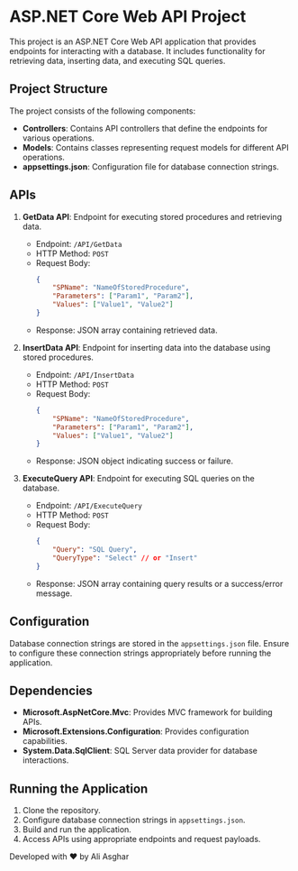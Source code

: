 # ASP.NET Core Web API Project

This project is an ASP.NET Core Web API application that provides endpoints for interacting with a database. It includes functionality for retrieving data, inserting data, and executing SQL queries.

## Project Structure

The project consists of the following components:

- **Controllers**: Contains API controllers that define the endpoints for various operations.
- **Models**: Contains classes representing request models for different API operations.
- **appsettings.json**: Configuration file for database connection strings.

## APIs

1. **GetData API**: Endpoint for executing stored procedures and retrieving data.

   - Endpoint: `/API/GetData`
   - HTTP Method: `POST`
   - Request Body:
     ```json
     {
         "SPName": "NameOfStoredProcedure",
         "Parameters": ["Param1", "Param2"],
         "Values": ["Value1", "Value2"]
     }
     ```
   - Response: JSON array containing retrieved data.

2. **InsertData API**: Endpoint for inserting data into the database using stored procedures.

   - Endpoint: `/API/InsertData`
   - HTTP Method: `POST`
   - Request Body:
     ```json
     {
         "SPName": "NameOfStoredProcedure",
         "Parameters": ["Param1", "Param2"],
         "Values": ["Value1", "Value2"]
     }
     ```
   - Response: JSON object indicating success or failure.

3. **ExecuteQuery API**: Endpoint for executing SQL queries on the database.

   - Endpoint: `/API/ExecuteQuery`
   - HTTP Method: `POST`
   - Request Body:
     ```json
     {
         "Query": "SQL Query",
         "QueryType": "Select" // or "Insert"
     }
     ```
   - Response: JSON array containing query results or a success/error message.

## Configuration

Database connection strings are stored in the `appsettings.json` file. Ensure to configure these connection strings appropriately before running the application.

## Dependencies

- **Microsoft.AspNetCore.Mvc**: Provides MVC framework for building APIs.
- **Microsoft.Extensions.Configuration**: Provides configuration capabilities.
- **System.Data.SqlClient**: SQL Server data provider for database interactions.

## Running the Application

1. Clone the repository.
2. Configure database connection strings in `appsettings.json`.
3. Build and run the application.
4. Access APIs using appropriate endpoints and request payloads.

Developed with ❤️ by Ali Asghar
